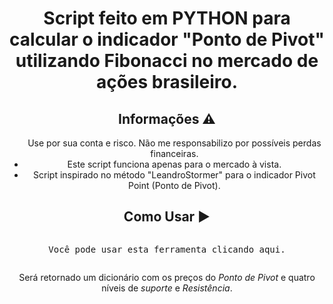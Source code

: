 <h1 align="center">Script feito em PYTHON para calcular o indicador "Ponto de Pivot" utilizando Fibonacci no mercado de ações brasileiro.</h1>
  
  
  <h2 align="center">Informações ⚠️</h2>
  
  <ul align="center">
    <liScript feito inicialmente para DayTrade.
    <li>Use por sua conta e risco. Não me responsabilizo por possíveis perdas financeiras.
    <li>Este script funciona apenas para o mercado à vista.
    <li>Script inspirado no método "LeandroStormer" para o indicador Pivot Point (Ponto de Pivot).
  </ul>
  
  <h2 align="center">Como Usar ▶️</h2>

<pre><p  align="center">Você pode usar esta ferramenta clicando aqui.</p></pre>

<p align="center">Será retornado um dicionário com os preços do <em>Ponto de Pivot</em> e quatro níveis de <em>suporte</em> e <em>Resistência</em>.</p>
